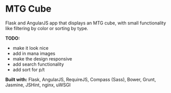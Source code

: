 MTG Cube
========
Flask and AngularJS app that displays an MTG cube, with small functionality 
like filtering by color or sorting by type.

**TODO:**
* make it look nice
* add in mana images
* make the design responsive
* add search functionality
* add sort for p/t

**Built with:** Flask, AngularJS, RequireJS, Compass (Sass), Bower, 
Grunt, Jasmine, JSHint, nginx, uWSGI
